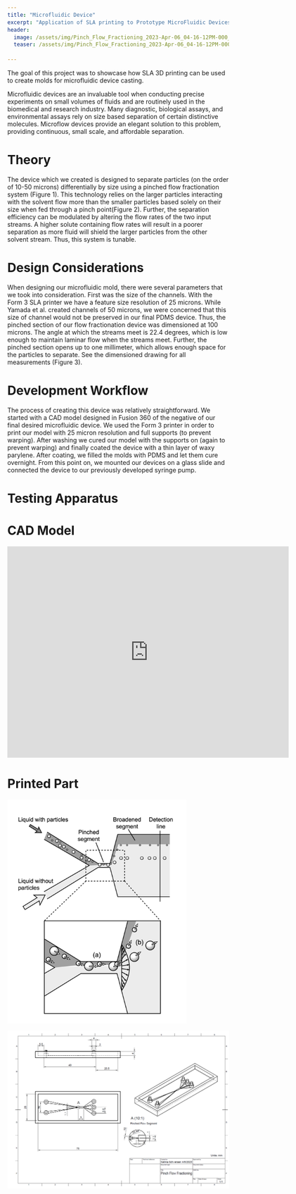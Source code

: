 ```yaml
---
title: "Microfluidic Device"
excerpt: "Application of SLA printing to Prototype MicroFluidic Devices"
header:
  image: /assets/img/Pinch_Flow_Fractioning_2023-Apr-06_04-16-12PM-000_CustomizedView11407643201_png.png
  teaser: /assets/img/Pinch_Flow_Fractioning_2023-Apr-06_04-16-12PM-000_CustomizedView11407643201_png.png
   
---
```


The goal of this project was to showcase how SLA 3D printing can be used to create molds for microfluidic device casting. 


Microfluidic devices are an invaluable tool when conducting precise experiments on small volumes of fluids and are routinely used in the biomedical and research industry. Many diagnostic, biological assays, and environmental assays rely on size based separation of certain distinctive molecules. Microflow devices provide an elegant solution to this problem, providing continuous, small scale, and affordable separation. 

# Theory
The device which we created is designed to separate particles (on the order of 10-50 microns) differentially by size using a pinched flow fractionation system (Figure 1). This technology relies on the larger particles interacting with the solvent flow more than the smaller particles based solely on their size when fed through a pinch point(Figure 2). Further, the separation efficiency can be modulated by altering the flow rates of the two input streams. A higher solute containing flow rates will result in a poorer separation as more fluid will shield the larger particles from the other solvent stream. Thus, this system is tunable. 

# Design Considerations
When designing our microfluidic mold, there were several parameters that we took into consideration. First was the size of the channels. With the Form 3 SLA printer we have a feature size resolution of 25 microns. While Yamada et al. created channels of 50 microns, we were concerned that this size of channel would not be preserved in our final PDMS device. Thus, the pinched section of our flow fractionation device was dimensioned at 100 microns. The angle at which the streams meet is 22.4 degrees, which is low enough to maintain laminar flow when the streams meet. Further, the pinched section opens up to one millimeter, which allows enough space for the particles to separate. See the dimensioned drawing for all measurements (Figure 
3). 

# Development Workflow

The process of creating this device was relatively straightforward. We started with a CAD model designed in Fusion 360 of the negative of our final desired microfluidic device. We used the Form 3 printer in order to print our model with 25 micron resolution and full supports (to prevent warping). After washing we cured our model with the supports on (again to prevent warping) and finally coated the device with a thin layer of waxy parylene. After coating, we filled the molds with PDMS and let them cure overnight. From this point on, we mounted our devices on a glass slide and connected the device to our previously developed syringe pump. 

# Testing Apparatus



# CAD Model
<iframe src="https://vanderbilt643.autodesk360.com/shares/public/SH512d4QTec90decfa6e1db99992810ef92e?mode=embed" width="640" height="480" allowfullscreen="true" webkitallowfullscreen="true" mozallowfullscreen="true"  frameborder="0"></iframe>

# Printed Part

![Figure 2: Pinched Flow Fractioning Diagram (Yamada et al. 2004)](/assets/img/PinchFlow.png)

![Figure 3: Dimensioned Drawing](/assets/img/FlowDiagram.png)


